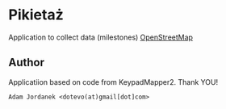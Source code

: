 Pikietaż
=========


Application to collect data (milestones) [OpenStreetMap](http://www.openstreetmap.org)


Author
------------

Applicatiion based on code from KeypadMapper2. Thank YOU!

	Adam Jordanek <dotevo(at)gmail[dot]com>
